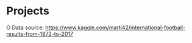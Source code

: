 # Projects
O
Data source: https://www.kaggle.com/martj42/international-football-results-from-1872-to-2017
